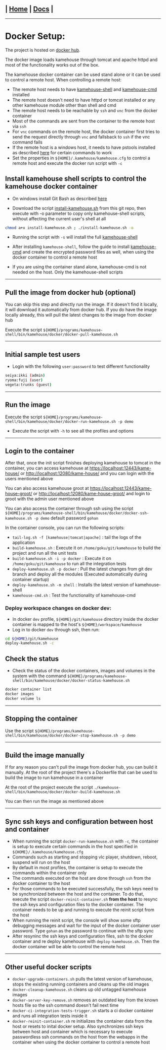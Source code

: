 | [Home](/README.md) | [Docs](/docs/README.md) |
---------------------------------------------------------------

*********************

# Docker Setup:

The project is hosted on [docker hub](https://hub.docker.com/repository/docker/nbrest/kamehouse).

The docker image loads kamehouse through tomcat and apache httpd and most of the functionality works out of the box.

The kamehouse docker container can be used stand alone or it can be used to control a remote host. When controlling a remote host:
- The remote host needs to have [kamehouse-shell](/kamehouse-shell/README.md) and [kamehouse-cmd](/kamehouse-cmd/README.md) installed
- The remote host doesn't need to have httpd or tomcat installed or any other kamehouse module other than shell and cmd
- The remote host needs to be reachable by `ssh` and `vnc` from the docker container 
- Most of the commands are sent from the container to the remote host via `ssh`
- For `vnc` commands on the remote host, the docker container first tries to send the request directly through `vnc` and fallsback to `ssh` if the vnc command fails
- If the remote host is a windows host, it needs to have pstools installed as described [here](/README.md) for certain commands to work
- Set the properties in `${HOME}/.kamehouse/kamehouse.cfg` to control a remote host and execute the docker run script with `-c`

## Install kamehouse shell scripts to control the kamehouse docker container

- On windows install Git Bash as described [here](/README.md)

- Download the script [install-kamehouse.sh](/scripts/install-kamehouse.sh) from this git repo, then execute with -o parameter to copy only kamehouse-shell scripts, without affecting the current user's shell at all
```sh
chmod a+x install-kamehouse.sh ; ./install-kamehouse.sh -o
```
- Running the script with `-s` will install the full [kamehouse-shell](/kamehouse-shell/README.md)

- After installing `kamehouse-shell`, follow the guide to install [kamehouse-cmd](/kamehouse-cmd/README.md) and create the encrypted password files as well, when using the docker container to control a remote host
- If you are using the container stand alone, kamehouse-cmd is not needed on the host. Only the kamehouse-shell scripts

*********************

## Pull the image from docker hub (optional)

You can skip this step and directly run the image. If it doesn't find it locally, it will download it automatically from docker hub. If you do have the image locally already, this will pull the latest changes to the image from docker hub

Execute the script `${HOME}/programs/kamehouse-shell/bin/kamehouse/docker/docker-pull-kamehouse.sh`

*********************

## Initial sample test users

- Login with the following `user:password` to test different functionality

```sh
seiya:ikki (admin)
ryoma:fuji (user)
vegeta:trunks (guest)
```

*********************

## Run the image

Execute the script `${HOME}/programs/kamehouse-shell/bin/kamehouse/docker/docker-run-kamehouse.sh -p demo` 

- Execute the script with `-h` to see all the profiles and options

*********************

## Login to the container

After that, once the init script finishes deploying kamehouse to tomcat in the container, you can access kamehouse at [https://localhost:12443/kame-house/](https://localhost:12443/kame-house/) or [http://localhost:12080/kame-house/](http://localhost:12080/kame-house/) and you can login with the users mentioned above

You can also access kamehouse groot at [https://localhost:12443/kame-house-groot/](https://localhost:12443/kame-house-groot/) or [http://localhost:12080/kame-house-groot/](http://localhost:12080/kame-house-groot/) and login to groot with the admin user mentioned above

You can also access the container through ssh using the script `${HOME}/programs/kamehouse-shell/bin/kamehouse/docker/docker-ssh-kamehouse.sh -p demo` default password `gohan` 

In the container console, you can run the following scripts:

- `tail-log.sh -f [kamehouse|tomcat|apache]` : tail the logs of the application
- `build-kamehouse.sh` : Execute it on `/home/goku/git/kamehouse` to build the project and run all the unit tests
- `build-kamehouse.sh -i -p docker` : Execute it on `/home/goku/git/kamehouse` to run all the integration tests
- `deploy-kamehouse.sh -p docker` : Pull the latest changes from git dev branch and deploy all the modules (Executed automatically during container startup)
- `deploy-kamehouse.sh -m shell` : Installs the latest version of kamehouse-shell
- `kamehouse-cmd.sh` : Test the functionality of kamehouse-cmd

### Deploy workspace changes on docker dev:

- In docker `dev` profile, `${HOME}/git/kamehouse` directory inside the docker container is mapped to the host's `${HOME}/workspace/kamehouse`
- Log in to docker `dev` through ssh, then run:
```sh
cd ${HOME}/git/kamehouse
deploy-kamehouse.sh -c
```

## Check the status

- Check the status of the docker containers, images and volumes in the system with the command `${HOME}/programs/kamehouse-shell/bin/kamehouse/docker/docker-status-kamehouse.sh`

```sh
docker container list
docker images
docker volume ls
```

*********************

## Stopping the container

Use the script `${HOME}/programs/kamehouse-shell/bin/kamehouse/docker/docker-stop-kamehouse.sh -p demo`

*********************

## Build the image manually

If for any reason you can't pull the image from docker hub, you can build it manually. At the root of the project there's a Dockerfile that can be used to build the image to run kamehouse in a container

At the root of the project execute the script `./kamehouse-shell/bin/kamehouse/docker/docker-build-kamehouse.sh`

You can then run the image as mentioned above 

*********************

## Sync ssh keys and configuration between host and container

- When running the script `docker-run-kamehouse.sh` with `-c`, the container is setup to execute certain commands in the host specified in `${HOME}/.kamehouse/kamehouse.cfg` 
- Commands such as starting and stopping vlc player, shutdown, reboot, suspend will run on the host
- By default in most profiles, the container is setup to execute the commands within the container only
- The commands executed on the host are done through `ssh` from the docker container to the host
- For those commands to be executed successfully, the ssh keys need to be synchronized between the host and the container. To do that, execute the script `docker-reinit-container.sh` **from the host** to resync the ssh keys and configuration files to the docker container. The container needs to be up and running to execute the reinit script from the host
- When running the reinit script, the console will show some sftp debugging messages and wait for the input of the docker container user password. Type `gohan` as the password to continue with the sftp sync
- After resyninc the ssh keys and configuration files, ssh to the docker container and re deploy kamehouse with `deploy-kamehouse.sh`. Then the docker container will be able to control the remote host

*********************

## Other useful docker scripts

- `docker-upgrade-containers.sh` pulls the latest version of kamehouse, stops the existing running containers and cleans up the old images
- `docker-cleanup-kamehouse.sh` cleans up old untagged kamehouse images
- `docker-server-key-remove.sh` removes an outdated key from the known hosts file so the ssh command doesn't fail next time
- `docker-ci-integration-tests-trigger.sh` starts a ci docker container and runs all integration tests inside it
- `docker-reinit-container.sh` re initializes the container data from the host or resets to inital docker setup. Also synchronizes ssh keys between host and container which is necessary to execute passwordless ssh commands on the host from the webapps in the container when using the docker container to control a remote host
